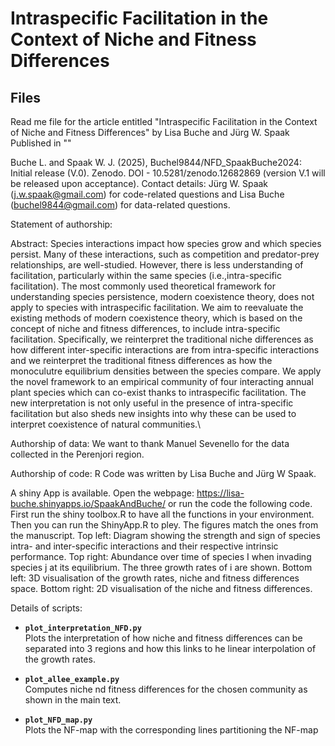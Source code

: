 # Intraspecific Facilitation in the Context of Niche and Fitness Differences


## Files


Read me file for the article entitled 
"Intraspecific Facilitation in the Context of Niche and Fitness Differences"
by
Lisa Buche and Jürg W. Spaak
Published in 
""

Buche L. and Spaak W. J. (2025), Buchel9844/NFD_SpaakBuche2024: Initial release (V.0). Zenodo.  DOI - 10.5281/zenodo.12682869 (version V.1 will be released upon acceptance).
Contact details: Jürg W. Spaak (j.w.spaak@gmail.com) for code-related questions and Lisa Buche (buchel9844@gmail.com) for data-related questions. 

Statement of authorship:  

Abstract: 
Species interactions impact how species grow and which species persist. 
Many of these interactions, such as competition and predator-prey relationships, are well-studied.
However, there is less understanding of facilitation, particularly within the same species (i.e.,intra-specific facilitation).
The most commonly used theoretical framework for understanding species persistence, modern coexistence theory, does not apply to species with intraspecific facilitation.
We aim to reevaluate the existing methods of modern coexistence theory, which is based on the concept of niche and fitness differences, to include intra-specific facilitation.
Specifically, we reinterpret the traditional niche differences as how different inter-specific interactions are from intra-specific interactions and we reinterpret the traditional fitness differences as how the monoculutre equilibrium densities between the species compare. We apply the novel framework to an empirical community of four interacting annual plant species which can co-exist thanks to intraspecific facilitation.
The new interpretation is not only useful in the presence of intra-specific facilitation but also sheds new insights into why these can be used to interpret coexistence of natural communities.\\


Authorship of data: We want to thank Manuel Sevenello for the data collected in the Perenjori region. 

Authorship of code: R Code was written by Lisa Buche and Jürg W Spaak.

A shiny App is available. Open the webpage: https://lisa-buche.shinyapps.io/SpaakAndBuche/ or run the code the following code. First run the shiny toolbox.R to have all the functions in your environment. Then you can run the ShinyApp.R to pley. The figures match the ones from the manuscript. Top left: Diagram showing the strength and sign of species intra- and inter-specific interactions and their respective intrinsic performance. Top right: Abundance over time of species I when invading species j at its equilibrium. The three growth rates of i are shown. Bottom left: 3D visualisation of the growth rates, niche and fitness differences space. Bottom right: 2D visualisation of the niche and fitness differences.

Details of scripts: 

- **`plot_interpretation_NFD.py`**  
  Plots the interpretation of how niche and fitness differences can be separated into 3 regions and how this links to he linear interpolation of the growth rates.

- **`plot_allee_example.py`**  
  Computes niche nd fitness differences for the chosen community as shown in the main text.

- **`plot_NFD_map.py`**  
  Plots the NF-map with the corresponding lines partitioning the NF-map

